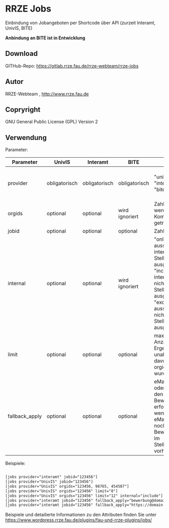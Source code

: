 # RRZE Jobs
Einbindung von Jobangeboten per Shortcode über API (zurzeit Interamt, UnivIS, BITE)

**Anbindung an BITE ist in Entwicklung**


## Download
GITHub-Repo: https://gitlab.rrze.fau.de/rrze-webteam/rrze-jobs

## Autor
RRZE-Webteam , http://www.rrze.fau.de

## Copryright
GNU General Public License (GPL) Version 2

## Verwendung

Parameter:

|Parameter|UnivIS|Interamt|BITE|Wert|Default|Beispiele|
|---------|------|--------|----|----|-------|---------|
|provider|obligatorisch|obligatorisch|obligatorisch|"univis" oder "interamt" oder "bite"|kann in den Plugin-Einstellungen festgelegt werden|provider="univis"|
|orgids|optional|optional|wird ignoriert|Zahl -  mehrere werden durch Kommata getrennt||orgids="123,456,789"<br />orgids="4711"|
|jobid|optional|optional|optional|Zahl||jobid="123"|
|internal|optional|optional|wird ignoriert|"only" => ausschliesslich interne Stellenanzeigen ausgeben<br />"include" => interne und nicht-interne Stellenanzeigen ausgeben<br />"exclude" => ausschliesslich nicht-interne Stellenanzeigen ausgeben|exclude|internal="include"<br />internal="only"|
|limit|optional|optional|optional|maximale Anzahl an Ergebnissen - unabhängig davon, wieviele orgids angeben wurden||limit="4"|
|fallback_apply|optional|optional|optional|eMail-Adresse oder Link, über den die Bewerbung erfolgen soll, wenn weder eMail-Adresse noch Bewerbungslink im Stellenangebot vorhanden ist||fallback_apply="bewerbung@domain.tld"<br />fallback_apply="https://domain.tld/bewerbungsformular"|


Beispiele:
```html

[jobs provider="interamt" jobid="123456"]
[jobs provider="UnivIS" jobid="123456"]
[jobs provider="UnivIS" orgids="123456, 98765, 454587"]
[jobs provider="UnivIS" orgids="123456" limit="8"]
[jobs provider="UnivIS" orgids="123456" limit="12" internal="include"]
[jobs provider="interamt jobid="123456" fallback_apply="bewerbung@domain.tld"]
[jobs provider="interamt jobid="123456" fallback_apply="https://domain.tld/bewerbungsformular"]


```
Beispiele und detailierte Informationen zu den Attributen finden Sie unter https://www.wordpress.rrze.fau.de/plugins/fau-und-rrze-plugins/jobs/
